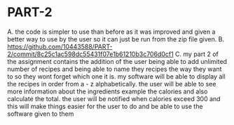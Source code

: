 # PART-2
A. the code is simpler to use than before as it was improved and given a better way to use by the user so it can just be run from the zip file given.
B. https://github.com/10443588/PART-2/commit/8c25c1ac598dc55431f07e1b61210b3c706d0cf1
C. my part 2 of the assignment contains the addition of the user being able to add unlimited number of recipes and being able to name they recipes the way they want to so they wont forget which one it is. my software will be able to display all the recipes in order from a - z alphabetically. the user will be able to see more information about the ingredients example the calories and also calculate the total. the user will be notified when calories exceed 300 and this will make things easier for the user to do and be able to use the software given to them
